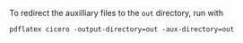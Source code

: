 To redirect the auxilliary files to the `out` directory, run with
```
pdflatex cicero -output-directory=out -aux-directory=out
```

